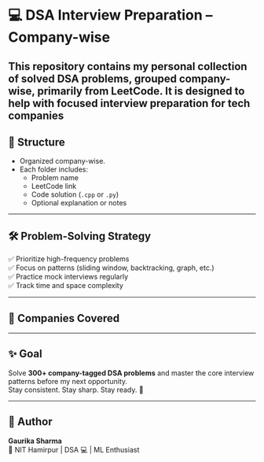 # 💻 DSA Interview Preparation – Company-wise

This repository contains my personal collection of solved DSA problems, grouped company-wise, primarily from **LeetCode**. It is designed to help with focused interview preparation for tech companies
---

## 📁 Structure

- Organized company-wise.
- Each folder includes:
  - Problem name
  - LeetCode link
  - Code solution (`.cpp` or `.py`)
  - Optional explanation or notes

---

## 🛠️ Problem-Solving Strategy

✅ Prioritize high-frequency problems  
✅ Focus on patterns (sliding window, backtracking, graph, etc.)  
✅ Practice mock interviews regularly  
✅ Track time and space complexity  

---

## 📌 Companies Covered



---

## ✨ Goal

Solve **300+ company-tagged DSA problems** and master the core interview patterns before my next opportunity.  
Stay consistent. Stay sharp. Stay ready. 💪

---

## 🌸 Author

**Gaurika Sharma**  
📍  NIT Hamirpur | DSA 💻 | ML Enthusiast  
